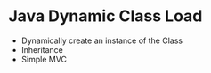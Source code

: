 # Java Dynamic Class Load

* Dynamically create an instance of the Class
* Inheritance
* Simple MVC
